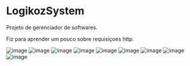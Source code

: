 # LogikozSystem

Projeto de gerenciador de softwares. <br>

Fiz para aprender um pouco sobre requisiçoes http.

![image](https://user-images.githubusercontent.com/37851168/64129704-63c86c80-cd83-11e9-82c4-f4b31db62602.png)
![image](https://user-images.githubusercontent.com/37851168/64129714-7347b580-cd83-11e9-8d21-c474850ae5db.png)
![image](https://user-images.githubusercontent.com/37851168/64129837-41831e80-cd84-11e9-85c9-287d4dd850d9.png)
![image](https://user-images.githubusercontent.com/37851168/64129927-ca01bf00-cd84-11e9-83d3-9d9117c88284.png)
![image](https://user-images.githubusercontent.com/37851168/64129949-f4537c80-cd84-11e9-807c-b412dbd683af.png)
![image](https://user-images.githubusercontent.com/37851168/64129958-fc132100-cd84-11e9-881c-6a037e336d53.png)
![image](https://user-images.githubusercontent.com/37851168/64129976-08977980-cd85-11e9-929d-e308f72c16dc.png)
![image](https://user-images.githubusercontent.com/37851168/64130005-2b299280-cd85-11e9-90f0-f633853167d0.png)
![image](https://user-images.githubusercontent.com/37851168/64130012-32e93700-cd85-11e9-9af6-668c1b5e3cde.png)
